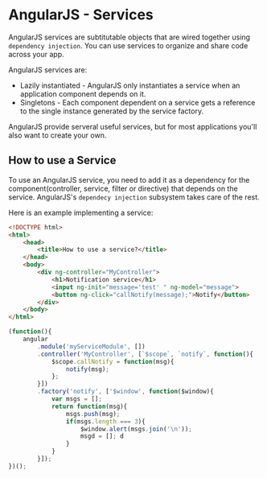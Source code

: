 # AngularJS - Services
AngularJS services are subtitutable objects that are wired together using `dependency injection`. You can use services to organize and share code across your app.

AngularJS services are:
* Lazily instantiated - AngularJS only instantiates a service when an application component depends on it.
* Singletons - Each component dependent on a service gets a reference to the single instance generated by the service factory.

AngularJS provide serveral useful services, but for most applications you'll also want to create your own.

## How to use a Service
To use an AngularJS service, you need to add it as a dependency for the component(controller, service, filter or directive) that depends on the service. AngularJS's `dependecy injection` subsystem takes care of the rest.

Here is an example implementing a service:
```html
<!DOCTYPE html>
<html>
    <head>
        <title>How to use a service?</title>
    </head>
    <body>
        <div ng-controller="MyController">
            <h1>Notification service</h1>
            <input ng-init="message='test' " ng-model="message">
            <button ng-click="callNotify(message);">Notify</button>
        </div>
    </body>
</html>
```
```javascript
(function(){
    angular
        .module('myServiceModule', [])
        .controller('MyController', [`$scope`, `notify`, function(){
            $scope.callNotify = function(msg){
                notify(msg);
            };
        }])
        .factory('notify', ['$window', function($window){
            var msgs = [];
            return function(msg){
                msgs.push(msg);
                if(msgs.length === 3){
                    $window.alert(msgs.join('\n'));
                    msgd = []; d
                }
            }
        }]);
})();
```